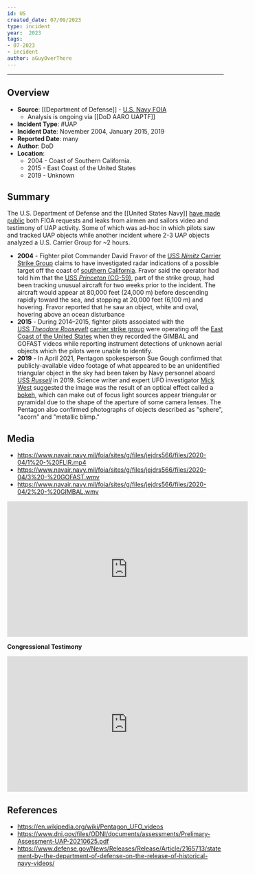 ```yaml
---
id: US
created_date: 07/09/2023
type: incident
year:  2023
tags:
- 07-2023
- incident
author: aGuyOverThere
---
```


----

## Overview

- **Source**: [[Department of Defense]] - [U.S. Navy FOIA](https://www.defense.gov/News/Releases/Release/Article/2165713/statement-by-the-department-of-defense-on-the-release-of-historical-navy-videos/)
	- Analysis is ongoing via [[DoD AARO UAPTF]]
- **Incident Type**: #UAP
- **Incident Date**: November 2004, January 2015, 2019
- **Reported Date**: many
- **Author**: DoD
- **Location**:
	- 2004 - Coast of Southern California.
	- 2015 - East Coast of the United States
	- 2019 - Unknown

## Summary

The U.S. Department of Defense and the [[United States Navy]] [have made public](https://www.defense.gov/News/Releases/Release/Article/2165713/statement-by-the-department-of-defense-on-the-release-of-historical-navy-videos/through) both FIOA requests and leaks from airmen and sailors video and testimony of UAP activity. Some of which was ad-hoc in which pilots saw and tracked UAP objects while another incident where 2-3 UAP objects analyzed a U.S. Carrier Group for ~2 hours. 

- **2004** - Fighter pilot Commander David Fravor of the [USS _Nimitz_ Carrier Strike Group](https://en.wikipedia.org/wiki/USS_Nimitz#Nimitz_Carrier_Strike_Group "USS Nimitz") claims to have investigated radar indications of a possible target off the coast of [southern California](https://en.wikipedia.org/wiki/Southern_California "Southern California"). Fravor said the operator had told him that the [USS _Princeton_ (CG-59)](https://en.wikipedia.org/wiki/USS_Princeton_(CG-59) "USS Princeton (CG-59)"), part of the strike group, had been tracking unusual aircraft for two weeks prior to the incident. The aircraft would appear at 80,000 feet (24,000 m) before descending rapidly toward the sea, and stopping at 20,000 feet (6,100 m) and hovering. Fravor reported that he saw an object, white and oval, hovering above an ocean disturbance
- **2015** - During 2014–2015, fighter pilots associated with the [USS _Theodore Roosevelt_](https://en.wikipedia.org/wiki/USS_Theodore_Roosevelt_(CVN-71) "USS Theodore Roosevelt (CVN-71)") [carrier strike group](https://en.wikipedia.org/wiki/Carrier_strike_group "Carrier strike group") were operating off the [East Coast of the United States](https://en.wikipedia.org/wiki/East_Coast_of_the_United_States "East Coast of the United States") when they recorded the GIMBAL and GOFAST videos while reporting instrument detections of unknown aerial objects which the pilots were unable to identify.
- **2019** - In April 2021, Pentagon spokesperson Sue Gough confirmed that publicly-available video footage of what appeared to be an unidentified triangular object in the sky had been taken by Navy personnel aboard [USS _Russell_](https://en.wikipedia.org/wiki/USS_Russell_(DDG-59) "USS Russell (DDG-59)") in 2019. Science writer and expert UFO investigator [Mick West](https://en.wikipedia.org/wiki/Mick_West "Mick West") suggested the image was the result of an optical effect called a [bokeh](https://en.wikipedia.org/wiki/Bokeh "Bokeh"), which can make out of focus light sources appear triangular or pyramidal due to the shape of the aperture of some camera lenses. The Pentagon also confirmed photographs of objects described as "sphere", "acorn" and "metallic blimp."

## Media

- https://www.navair.navy.mil/foia/sites/g/files/jejdrs566/files/2020-04/1%20-%20FLIR.mp4
- https://www.navair.navy.mil/foia/sites/g/files/jejdrs566/files/2020-04/3%20-%20GOFAST.wmv
- https://www.navair.navy.mil/foia/sites/g/files/jejdrs566/files/2020-04/2%20-%20GIMBAL.wmv

<iframe width="560" height="315" src="https://www.youtube.com/embed/dPrYVmYkL5w" title="YouTube video player" frameborder="0" allow="accelerometer; autoplay; clipboard-write; encrypted-media; gyroscope; picture-in-picture; web-share" allowfullscreen></iframe>

**Congressional Testimony**

<iframe width="560" height="315" src="https://www.youtube.com/embed/mPuPl9cH08A" title="YouTube video player" frameborder="0" allow="accelerometer; autoplay; clipboard-write; encrypted-media; gyroscope; picture-in-picture; web-share" allowfullscreen></iframe>

## References

- https://en.wikipedia.org/wiki/Pentagon_UFO_videos
- https://www.dni.gov/files/ODNI/documents/assessments/Prelimary-Assessment-UAP-20210625.pdf
- https://www.defense.gov/News/Releases/Release/Article/2165713/statement-by-the-department-of-defense-on-the-release-of-historical-navy-videos/
